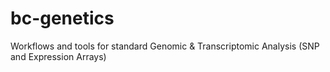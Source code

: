 # bc-genetics
Workflows and tools for standard Genomic &amp; Transcriptomic Analysis (SNP and Expression Arrays)
